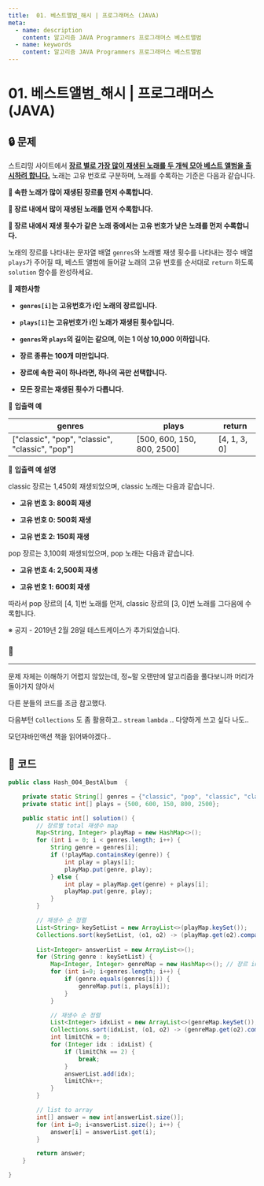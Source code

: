 ```yaml
---
title:  01. 베스트앨범_해시 | 프로그래머스 (JAVA)
meta:
  - name: description
    content: 알고리즘 JAVA Programmers 프로그래머스 베스트앨범 
  - name: keywords
    content: 알고리즘 JAVA Programmers 프로그래머스 베스트앨범 
---
```


# 01. 베스트앨범_해시 | 프로그래머스 (JAVA)

## 🔒 문제
스트리밍 사이트에서 <u>**장르 별로 가장 많이 재생된 노래를 두 개씩 모아 베스트 앨범을 출시하려 합니다.**</u> 노래는 고유 번호로 구분하며, 노래를 수록하는 기준은 다음과 같습니다.

**📌 속한 노래가 많이 재생된 장르를 먼저 수록합니다.**

**📌 장르 내에서 많이 재생된 노래를 먼저 수록합니다.**

**📌 장르 내에서 재생 횟수가 같은 노래 중에서는 고유 번호가 낮은 노래를 먼저 수록합니다.**

노래의 장르를 나타내는 문자열 배열 `genres`와 노래별 재생 횟수를 나타내는 정수 배열 `plays`가 주어질 때, 베스트 앨범에 들어갈 노래의 고유 번호를 순서대로 `return` 하도록 `solution` 함수를 완성하세요.

📢 **제한사항**

* **`genres[i]`는 고유번호가 i인 노래의 장르입니다.**

* **`plays[i]`는 고유번호가 i인 노래가 재생된 횟수입니다.**

* **`genres`와 `plays`의 길이는 같으며, 이는 1 이상 10,000 이하입니다.**

* **장르 종류는 100개 미만입니다.**

* **장르에 속한 곡이 하나라면, 하나의 곡만 선택합니다.**

* **모든 장르는 재생된 횟수가 다릅니다.**

📢 **입출력 예**

genres | plays | return
--- | --- | ---
["classic", "pop", "classic", "classic", "pop"]	| [500, 600, 150, 800, 2500] | [4, 1, 3, 0]

📢 **입출력 예 설명**

classic 장르는 1,450회 재생되었으며, classic 노래는 다음과 같습니다.

* **고유 번호 3: 800회 재생**

* **고유 번호 0: 500회 재생**

* **고유 번호 2: 150회 재생**

pop 장르는 3,100회 재생되었으며, pop 노래는 다음과 같습니다.

* **고유 번호 4: 2,500회 재생**

* **고유 번호 1: 600회 재생**

따라서 pop 장르의 [4, 1]번 노래를 먼저, classic 장르의 [3, 0]번 노래를 그다음에 수록합니다.

※ 공지 - 2019년 2월 28일 테스트케이스가 추가되었습니다.

### 🔐

---

문제 자체는 이해하기 어렵지 않았는데, 정~말 오랜만에 알고리즘을 풀다보니까 머리가 돌아가지 않아서

다른 분들의 코드를 조금 참고했다.

다음부턴 `Collections` 도 좀 활용하고.. `stream` `lambda` .. 다양하게 쓰고 싶다 나도..

모던자바인액션 책을 읽어봐야겠다..


## 🔑 코드

```java
public class Hash_004_BestAlbum  {

    private static String[] genres = {"classic", "pop", "classic", "classic", "pop"};
    private static int[] plays = {500, 600, 150, 800, 2500};

    public static int[] solution() {
        // 장르별 total 재생수 map
        Map<String, Integer> playMap = new HashMap<>();
        for (int i = 0; i < genres.length; i++) {
            String genre = genres[i];
            if (!playMap.containsKey(genre)) {
                int play = plays[i];
                playMap.put(genre, play);
            } else {
                int play = playMap.get(genre) + plays[i];
                playMap.put(genre, play);
            }
        }

        // 재생수 순 정렬
        List<String> keySetList = new ArrayList<>(playMap.keySet());
        Collections.sort(keySetList, (o1, o2) -> (playMap.get(o2).compareTo(playMap.get(o1))));
        
        List<Integer> answerList = new ArrayList<>();
        for (String genre : keySetList) {
            Map<Integer, Integer> genreMap = new HashMap<>(); // 장르 index, 재생수 맵
            for (int i=0; i<genres.length; i++) {
                if (genre.equals(genres[i])) {
                    genreMap.put(i, plays[i]);
                }
            }

            // 재생수 순 정렬
            List<Integer> idxList = new ArrayList<>(genreMap.keySet());
            Collections.sort(idxList, (o1, o2) -> (genreMap.get(o2).compareTo(genreMap.get(o1))));
            int limitChk = 0;
            for (Integer idx : idxList) {
                if (limitChk == 2) {
                    break;
                }
                answerList.add(idx);
                limitChk++;
            }
        }

        // list to array
        int[] answer = new int[answerList.size()];
        for (int i=0; i<answerList.size(); i++) {
            answer[i] = answerList.get(i);
        }

        return answer;
    }

}
```